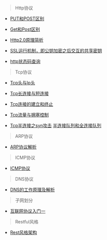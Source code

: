 >Http协议

- [PUT和POST区别](https://www.oschina.net/translate/put-or-post)

- [Get和Post区别](http://www.cnblogs.com/hyddd/archive/2009/03/31/1426026.html)

- [Http2.0原理简析](https://blog.csdn.net/zhuyiquan/article/details/69257126)

- [SSL运行机制，即公钥加密之后交互的共享密钥](http://www.ruanyifeng.com/blog/2014/02/ssl_tls.html)

- [http状态码查询](http://tool.oschina.net/commons?type=5)

>Tcp协议

- [Tcp头与Ip头](https://blog.csdn.net/ythunder/article/details/65664309)

- [Tcp长连接与短连接](https://www.cnblogs.com/pangguoping/p/5571422.html)

- [Tcp连接的建立和终止](https://www.jianshu.com/p/572b7fc5a0f1)

- [Tcp流量与拥塞控制](https://www.jianshu.com/p/5891211114ca)

- [Tcp半连接之syn攻击](https://blog.csdn.net/shasiqq/article/details/68488328?locationNum=1&fps=1)
[半连接队列和全连接队列](https://www.cnblogs.com/xrq730/p/6910719.html)

>ARP协议

- [ARP协议解析](https://www.jianshu.com/p/48e517a28fcb)

>ICMP协议

- [ICMP协议](https://www.jianshu.com/p/c3be170c948d)

>DNS协议

- [DNS的工作原理及解析](http://www.cnblogs.com/wanghuaijun/p/6213661.html)

>子网划分

- [互联网协议入门一](http://www.ruanyifeng.com/blog/2012/05/internet_protocol_suite_part_i.html)

>Restful风格

- [Rest风格架构](http://www.ruanyifeng.com/blog/2011/09/restful.html)



